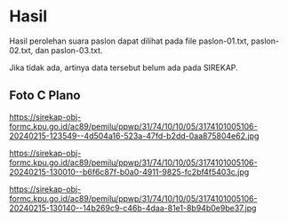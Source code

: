 # Hasil

Hasil perolehan suara paslon dapat dilihat pada file paslon-01.txt, paslon-02.txt, dan paslon-03.txt.

Jika tidak ada, artinya data tersebut belum ada pada SIREKAP.

## Foto C Plano

https://sirekap-obj-formc.kpu.go.id/ac89/pemilu/ppwp/31/74/10/10/05/3174101005106-20240215-123549--4d504a16-523a-47fd-b2dd-0aa875804e62.jpg

https://sirekap-obj-formc.kpu.go.id/ac89/pemilu/ppwp/31/74/10/10/05/3174101005106-20240215-130010--b6f6c87f-b0a0-4911-9825-fc2bf4f5403c.jpg

https://sirekap-obj-formc.kpu.go.id/ac89/pemilu/ppwp/31/74/10/10/05/3174101005106-20240215-130140--14b269c9-c46b-4daa-81e1-8b94b0e9be37.jpg
